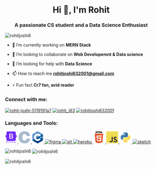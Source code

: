 <h1 align="center">Hi 👋, I'm Rohit</h1>
<h3 align="center">A passionate CS student and a Data Science Enthusiast</h3>

<p align="left"> <img src="https://komarev.com/ghpvc/?username=rohitjoshi6&label=Profile%20views&color=0e75b6&style=flat" alt="rohitjoshi6" /> </p>

- 🔭 I’m currently working on **MERN Stack**

- 👯 I’m looking to collaborate on **Web Developemnt & Data science**

- 🤝 I’m looking for help with **Data Science**

- 📫 How to reach me **rohitjoshi632001@gmail.com**

- ⚡ Fun fact **Cr7 fan, avid reader**

<h3 align="left">Connect with me:</h3>
<p align="left">
<a href="https://linkedin.com/in/rohit-joshi-5119191a7" target="blank"><img align="center"  src="https://cdn.jsdelivr.net/npm/simple-icons@3.0.1/icons/linkedin.svg" alt="rohit-joshi-5119191a7" height="30" width="40" /></a>
<a href="https://www.codechef.com/users/rohit_j63" target="blank"><img align="center" src="https://cdn.jsdelivr.net/npm/simple-icons@3.1.0/icons/codechef.svg" alt="rohit_j63" height="30" width="40" /></a>
<a href="https://www.hackerrank.com/rohitjoshi632001" target="blank"><img align="center" src="https://cdn.jsdelivr.net/npm/simple-icons@3.0.1/icons/hackerrank.svg" alt="rohitjoshi632001" height="30" width="40" /></a>
</p>

<h3 align="left">Languages and Tools:</h3>
<p align="left"> <a href="https://getbootstrap.com" target="_blank"> <img src="https://raw.githubusercontent.com/devicons/devicon/master/icons/bootstrap/bootstrap-plain-wordmark.svg" alt="bootstrap" width="40" height="40"/> </a> <a href="https://www.cprogramming.com/" target="_blank"> <img src="https://raw.githubusercontent.com/devicons/devicon/master/icons/c/c-original.svg" alt="c" width="40" height="40"/> </a> <a href="https://www.w3schools.com/cpp/" target="_blank"> <img src="https://raw.githubusercontent.com/devicons/devicon/master/icons/cplusplus/cplusplus-original.svg" alt="cplusplus" width="40" height="40"/> </a> <a href="https://www.figma.com/" target="_blank"> <img src="https://www.vectorlogo.zone/logos/figma/figma-icon.svg" alt="figma" width="40" height="40"/> </a> <a href="https://git-scm.com/" target="_blank"> <img src="https://www.vectorlogo.zone/logos/git-scm/git-scm-icon.svg" alt="git" width="40" height="40"/> </a> <a href="https://heroku.com" target="_blank"> <img src="https://www.vectorlogo.zone/logos/heroku/heroku-icon.svg" alt="heroku" width="40" height="40"/> </a> <a href="https://www.w3.org/html/" target="_blank"> <img src="https://raw.githubusercontent.com/devicons/devicon/master/icons/html5/html5-original-wordmark.svg" alt="html5" width="40" height="40"/> </a> <a href="https://developer.mozilla.org/en-US/docs/Web/JavaScript" target="_blank"> <img src="https://raw.githubusercontent.com/devicons/devicon/master/icons/javascript/javascript-original.svg" alt="javascript" width="40" height="40"/> </a> <a href="https://www.python.org" target="_blank"> <img src="https://raw.githubusercontent.com/devicons/devicon/master/icons/python/python-original.svg" alt="python" width="40" height="40"/> </a> <a href="https://www.sketch.com/" target="_blank"> <img src="https://www.vectorlogo.zone/logos/sketchapp/sketchapp-icon.svg" alt="sketch" width="40" height="40"/> </a> </p>

<p><img align="left" src="https://github-readme-stats.vercel.app/api/top-langs?username=rohitjoshi6&show_icons=true&locale=en&layout=compact" alt="rohitjoshi6" /></p>

<p>&nbsp;<img align="center" src="https://github-readme-stats.vercel.app/api?username=rohitjoshi6&show_icons=true&locale=en" alt="rohitjoshi6" /></p>

<p><img align="center" src="https://github-readme-streak-stats.herokuapp.com/?user=rohitjoshi6&" alt="rohitjoshi6" /></p>
